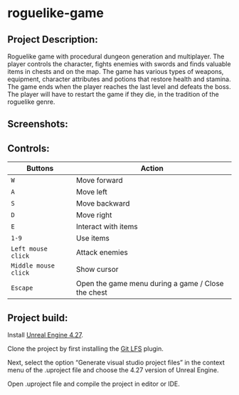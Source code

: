 # roguelike-game

## Project Description:

Roguelike game with procedural dungeon generation and multiplayer. The player controls the character, fights enemies with swords and finds valuable items in chests and on the map. The game has various types of weapons, equipment, character attributes and potions that restore health and stamina. The game ends when the player reaches the last level and defeats the boss. The player will have to restart the game if they die, in the tradition of the roguelike genre.

## Screenshots:

## Controls:

| Buttons | Action | 
| --- | --- | 
| `W` | Move forward | 
| `A` | Move left | 
| `S` | Move backward |
| `D` | Move right | 
| `E` | Interact with items |
| `1-9` | Use items |
| `Left mouse click` | Attack enemies |
| `Middle mouse click` | Show cursor |
| `Escape` | Open the game menu during a game / Close the chest | |

## Project build:

Install [Unreal Engine 4.27](https://www.unrealengine.com/en-US/download).

Clone the project by first installing the [Git LFS](https://git-lfs.com/) plugin. 

Next, select the option “Generate visual studio project files” in the context menu of the .uproject file and choose the 4.27 version of Unreal Engine.

Open .uproject file and compile the project in editor or IDE. 
